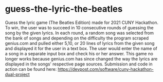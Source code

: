 # guess-the-lyric-the-beatles
Guess the lyric game (The Beatles Edition) made for 2021 CUNY Hackathon. 
To win, the user was to succeed in 10 consecutive rounds of guessing the song by the given lyrics. In each round, a random song was selected from the bank of songs and depending on the difficulty the program scraped genius.com and pulled either 5,10, or 20 lines of lyrics from the given song and displayed it for the user in a text box. The user would enter the name of a song in a separate input box and check his or her answer.
This game no longer works because genius.com has since changed the way the lyrics are displayed in the songs' respective page sources.
Submission and code in action can be found here: https://devpost.com/software/cuny-hackathon-dual-project

